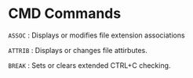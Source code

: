 # CMD Commands

`ASSOC` : Displays or modifies file extension associations


`ATTRIB` : Displays or changes file attirbutes.

`BREAK` : Sets or clears extended CTRL+C checking.
